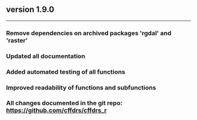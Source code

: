 ## version 1.9.0

---


### Remove dependencies on archived packages 'rgdal' and 'raster'

### Updated all documentation

### Added automated testing of all functions

### Improved readability of functions and subfunctions

### All changes documented in the git repo: https://github.com/cffdrs/cffdrs_r
